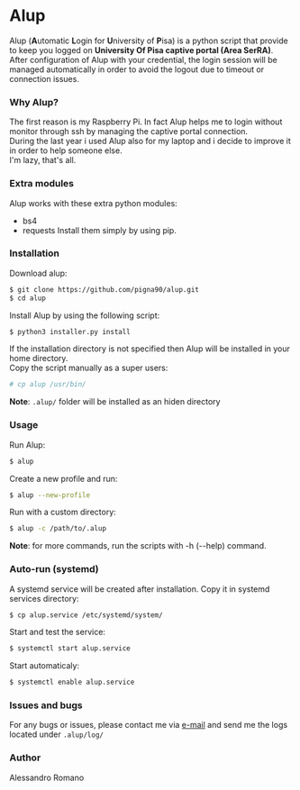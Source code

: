 # Alup

Alup (**A**utomatic **L**ogin for **U**niversity of **P**isa) is a python script that provide to keep you logged on **University Of Pisa captive portal (Area SerRA)**.
After configuration of Alup with your credential, the login session will be managed automatically  in order to avoid the logout due to timeout or connection issues.  
  
### Why Alup?
The first reason is my Raspberry Pi. In fact Alup helps me to login without monitor through ssh by managing the captive portal connection.  
During the last year i used Alup also for my laptop and i decide to improve it in order to help someone else.  
I'm lazy, that's all.

### Extra modules
Alup works with these extra python modules:  
* bs4
* requests
Install them simply by using pip.

### Installation
Download alup:
```sh
$ git clone https://github.com/pigna90/alup.git
$ cd alup
```
Install Alup by using the following script:
```sh
$ python3 installer.py install

```
If the installation directory is not specified then Alup will be installed in your home directory.  
Copy the script manually as a super users:
```sh
# cp alup /usr/bin/

```
**Note**: `.alup/` folder will be installed as an hiden directory
### Usage
Run Alup:
```sh
$ alup

```
Create a new profile and run:
```sh
$ alup --new-profile

```
Run with a custom directory:
```sh
$ alup -c /path/to/.alup

```
**Note**: for more commands, run the scripts with -h (--help) command.
### Auto-run (systemd)
A systemd service will be created after installation. Copy it in systemd services directory:
```sh
$ cp alup.service /etc/systemd/system/

```
Start and test the service:
```sh
$ systemctl start alup.service

```
Start automaticaly:
```sh
$ systemctl enable alup.service

```
### Issues and bugs
For any bugs or issues, please contact me via [e-mail] and send me the logs located under `.alup/log/`

### Author
Alessandro Romano

[e-mail]: mailto:alessandro.romano@linux.com
